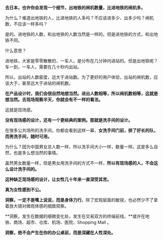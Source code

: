 **去日本，也许你会发现一个细节，出地铁的闸机数量，比进地铁的闸机多。**

 

为什么？难道出地铁的人，比进地铁的人多吗？不应该进多少、出多少吗？闸机数，不应该一样多吗？

 

是的。进地铁的人数，和出地铁的人数当然是一样的。但是进地铁的方式，和出地铁不同。

 

什么意思？

 

进地铁，大家是零零散散的，一车人，是分布在几分钟内进站的。但是出地铁呢？车一到，一车人，需要在几十秒内出站。

 

所以，出站的人数密度，远大于进站数。为了更好的用户体验，出站的闸机数，应该大于，甚至远大于进站的闸机数。

 

**在产品设计时，我们会很自然地想当然。进出人数相等，所以闸机数相等，这就是想当然。去现场观察半天，你就会有不一样的看法。**

 

这就是现场感。

 

**没有现场感的设计，还有一个更经典的案例。那就是洗手间的设计。**

 

在很多公共场所的洗手间，你都会看到这样一幕，**女洗手间门前，排了好长的队，而男洗手间，随时可用。**

 

为什么？因为中国男女总人数一样，所以洗手间大小一样，数量一样。这是多么自然，也是多么想当然的事情。

 

虽然男女数量一样，但是男女用洗手间的方式不一样，**所以有现场感的人，不会这么设计洗手间的。**

 

**这种缺乏现场感的设计，让女性几十年来一直深受其苦。**

 

**真为女性感到不公。**

 

**洞察，一定不是嘴上说说，而是身体力行**。除了宏观层面的敏锐，也必然少不了拿着放大镜对微观体感的细致观察。

 

**洞察，发生在数据的细微变化处，发生在交易双方的终端前线，**或许在地铁、商场、超市、仓库、机场、医院、Shopping Mall 。

 

**洞察，绝不会产生在你的办公桌前，而是深藏在人性深处。**